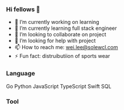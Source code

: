 ### Hi fellows 👋

- 🔭 I’m currently working on learning
- 🌱 I’m currently learning full stack engineer
- 👯 I’m looking to collaborate on project
- 🤔 I’m looking for help with project
- 📫 How to reach me: wei.lee@solewcl.com
- ⚡ Fun fact: distruibutiion of sports wear

### Language

Go Python JavaScript TypeScript Swift SQL

### Tool

